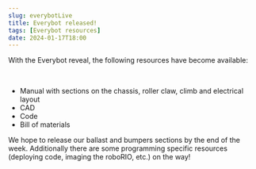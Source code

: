 ```yaml
---
slug: everybotLive
title: Everybot released!
tags: [Everybot resources]
date: 2024-01-17T18:00
---
```


With the Everybot reveal, the following resources have become available:

<br/>

- Manual with sections on the chassis, roller claw, climb and electrical layout
- CAD
- Code
- Bill of materials

We hope to release our ballast and bumpers sections by the end of the week. Additionally there are some programming specific resources (deploying code, imaging the roboRIO, etc.) on the way!

<!-- truncate -->